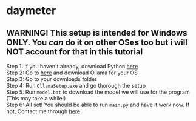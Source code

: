 # daymeter
## WARNING! This setup is intended for Windows ONLY. You _can_ do it on other OSes too but i will NOT account for that in this tutorial
Step 1: If you haven't already, download Python [here](https://www.python.org/downloads/)  
Step 2: Go to [here](https://ollama.com/download) and download Ollama for your OS   
Stap 3: Go to your downloads folder  
Step 4: Run `OllamaSetup.exe` and go thorough the setup  
Step 5: Run `model.bat` to download the model we will use for the program (This may take a while!)  
Step 6: All set! You should be able to run `main.py` and have it work now. If not, Contact me through [here](https://github.com/jojovavasasa/daymeter/issues/new)

